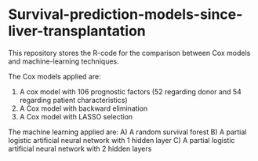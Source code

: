 # Survival-prediction-models-since-liver-transplantation
This repository stores the R-code for the comparison between Cox models and machine-learning techniques.

The Cox models applied are: 
1) A cox model with 106 prognostic factors (52 regarding donor and 54 regarding patient characteristics)
2) A Cox model with backward elimination
3) A Cox model with LASSO selection

The machine learning applied are:
A) A random survival forest
B) A partial logistic artificial neural network with 1 hidden layer
C) A partial logistic artificial neural network with 2 hidden layers
